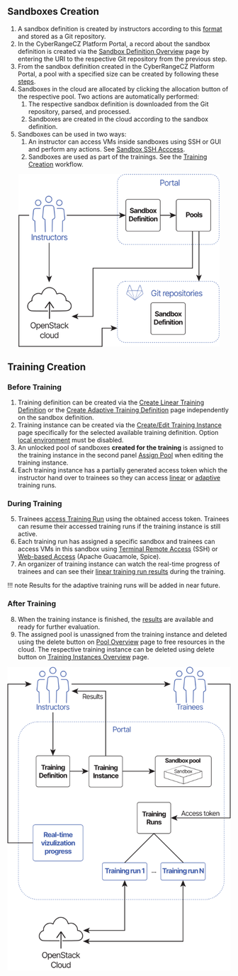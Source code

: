 ## Sandboxes Creation
1. A sandbox definition is created by instructors according to this [format](../../user-guide-advanced/sandboxes/sandbox-definition.md) and stored as a Git repository.
2. In the CyberRangeCZ Platform Portal, a record about the sandbox definition is created via the [Sandbox Definition Overview](../../user-guide-basic/sandbox-agenda/sandbox-definition.md) page by entering the URI to the respective Git repository from the previous step.
3. From the sandbox definition created in the CyberRangeCZ Platform Portal, a pool with a specified size can be created by following these [steps](../../user-guide-basic/sandbox-agenda/pool.md#create-pool).
4. Sandboxes in the cloud are allocated by clicking the allocation button of the respective pool. Two actions are automatically performed:
    1. The respective sandbox definition is downloaded from the Git repository, parsed, and processed.
    2. Sandboxes are created in the cloud according to the sandbox definition.
5. Sandboxes can be used in two ways:
    1. An instructor can access VMs inside sandboxes using SSH or GUI and perform any actions. See [Sandbox SSH Acccess](../../user-guide-advanced/sandboxes/sandbox-access.md#sandbox-access).
    2. Sandboxes are used as part of the trainings. See the [Training Creation](#training-creation) workflow.


<p align="center" >
      <img style="width: 90%" src="../../../img/basic-concepts/workflow-sanboxes-cloud.svg">
</p>


## Training Creation

### Before Training
1. Training definition can be created via the [Create Linear Training Definition](../../user-guide-basic/training-agenda/training-definition/linear-training-definition.md#add-a-new-definition) or the [Create Adaptive Training Definition](../../user-guide-basic/training-agenda/training-definition/adaptive-training-definition.md#add-a-new-definition) page independently on the sandbox definition.
2. Training instance can be created via the [Create/Edit Training Instance](../../user-guide-basic/training-agenda/training-instance.md#createedit-training-instance) page specifically for the selected available training definition. Option [local environment](../terminology.md#training) must be disabled.
3. An unlocked pool of sandboxes **created for the training** is assigned to the training instance in the second panel [Assign Pool](../../user-guide-basic/training-agenda/training-instance.md#assign-pool) when editing the training instance.
4. Each training instance has a partially generated access token which the instructor hand over to trainees so they can access [linear](../../user-guide-basic/training-agenda/training-run/linear-training-run.md#training-run) or [adaptive](../../user-guide-basic/training-agenda/training-run/adaptive-training-run.md#training-run) training runs.


### During Training
5. Trainees [access Training Run](../../user-guide-basic/training-agenda/training-run/linear-training-run.md#1-access-training) using the obtained access token. Trainees can resume their accessed training runs if the training instance is still active.
6. Each training run has assigned a specific sandbox and trainees can access VMs in this sandbox using [Terminal Remote Access](../../user-guide-advanced/sandboxes/sandbox-access.md#terminal-remote-access) (SSH) or [Web-based Access](../../user-guide-advanced/sandboxes/sandbox-access.md#web-based-access) (Apache Guacamole, Spice).
7. An organizer of training instance can watch the real-time progress of trainees and can see their [linear training run results](../../user-guide-basic/training-agenda/visualizations/visualizations-for-linear.md#progress-of-training-instance) during the training.

!!! note
    Results for the adaptive training runs will be added in near future.

### After Training
8. When the training instance is finished, the [results](../../user-guide-basic/training-agenda/visualizations/visualizations-for-linear.md#results-of-training-instance) are available and ready for further evaluation.
9. The assigned pool is unassigned from the training instance and deleted using the delete button on [Pool Overview](../../user-guide-basic/sandbox-agenda/pool.md#pool-overview) page to free resources in the cloud. The respective training instance can be deleted using delete button on [Training Instances Overview](../../user-guide-basic/training-agenda/training-instance.md#training-instance-overview) page.

![workflow-trainings](../../img/basic-concepts/workflow-trainings-cloud.svg)



